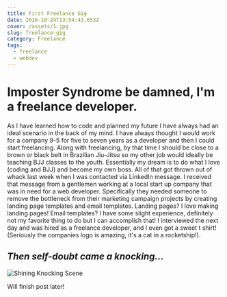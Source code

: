 ```yaml
---
title: First Freelance Gig
date: 2018-10-24T13:54:43.653Z
cover: /assets/1.jpg
slug: freelance-gig
category: Freelance
tags:
  - freelance
  - webdev
---
```

# Imposter Syndrome be damned, I'm a freelance developer.

As I have learned how to code and planned my future I have always had an ideal scenario in the back of my mind. I have always thought I would work for a company 9-5 for five to seven years as a developer and then I could start freelancing. Along with freelancing, by that time I should be close to a brown or black belt in Brazilian Jiu-Jitsu so my other job would ideally be teaching BJJ classes to the youth.  Essentially my dream is to do what I love (coding and BJJ) and become my own boss. All of that got thrown out of whack last week when I was contacted via LinkedIn message. I received that message from a gentlemen working at a local start up company that was in need for a web developer. Specifically they needed someone to remove the bottleneck from their marketing campaign projects by creating landing page templates and email templates. Landing pages? I love making landing pages! Email templates? I have some slight experience, definitely not my favorite thing to do but I can accomplish that! I interviewed the next day and was hired as a freelance developer, and I even got a sweet t shirt! (Seriously the companies logo is amazing, it's a cat in a rocketship!).

## _Then self-doubt came a knocking..._

![Shining Knocking Scene](/assets/giphy.gif)

Will finish post later!
